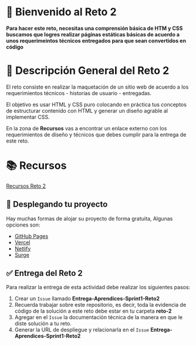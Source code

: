 # 👋 Bienvenido al Reto 2

**Para hacer este reto, necesitas una comprensión básica de HTM y CSS buscamos que logres realizar páginas estáticas básicas de acuerdo a unos requerimeintos técnicos entregados para que sean convertidos en código**

# 📝 Descripción General del Reto 2

El reto consiste en realizar la maquetación de un sitio web de acuerdo a los requerimientos técnicos - historias de usuario - entregadas.

El objetivo es usar HTML y CSS puro colocando en práctica tus conceptos de estructurar contenido con HTML y generar un diseño agrable al implementar CSS.


En la zona de **Recursos** vas a encontrar un enlace externo con los requerimientos de diseño y técnicos que debes cumplir para la entrega de este reto.

# 📚 Recursos

[Recursos Reto 2](https://www.freecodecamp.org/espanol/learn/responsive-web-design/responsive-web-design-projects/build-a-survey-form)

## 🚀 Desplegando tu proyecto

Hay muchas formas de alojar su proyecto de forma gratuita, Algunas opciones son:

- [GitHub Pages](https://pages.github.com/)
- [Vercel](https://vercel.com/)
- [Netlify](https://www.netlify.com/)
- [Surge](https://surge.sh/)

## ✅ Entrega del Reto 2

Para realizar la entrega de esta actividad debe realizar los siguientes pasos:

1. Crear un `Issue` llamado **Entrega-Aprendices-Sprint1-Reto2**
2. Recuerda trabajar sobre este repositorio, es decir, toda la evidencia de código de la solución a este reto debe estar en tu carpeta **reto-2**
3. Agregar en el `Issue` la documentación técnica de la manera en que le diste solución a tu reto.
4. Generar la URL de despliegue y relacionarla en el `Issue` **Entrega-Aprendices-Sprint1-Reto2**
